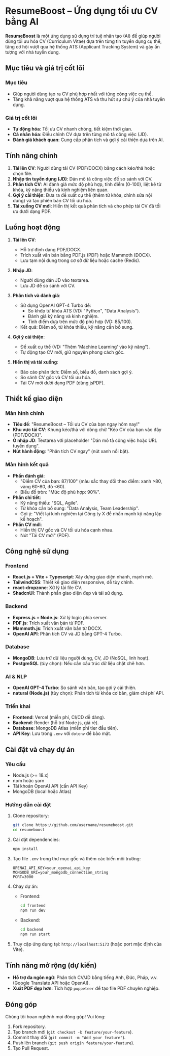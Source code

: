 # ResumeBoost – Ứng dụng tối ưu CV bằng AI

**ResumeBoost** là một ứng dụng sử dụng trí tuệ nhân tạo (AI) để giúp người dùng tối ưu hóa CV (Curriculum Vitae) dựa trên từng tin tuyển dụng cụ thể, tăng cơ hội vượt qua hệ thống ATS (Applicant Tracking System) và gây ấn tượng với nhà tuyển dụng.

## Mục tiêu và giá trị cốt lõi

### Mục tiêu

- Giúp người dùng tạo ra CV phù hợp nhất với từng công việc cụ thể.
- Tăng khả năng vượt qua hệ thống ATS và thu hút sự chú ý của nhà tuyển dụng.

### Giá trị cốt lõi

- **Tự động hóa**: Tối ưu CV nhanh chóng, tiết kiệm thời gian.
- **Cá nhân hóa**: Điều chỉnh CV dựa trên từng mô tả công việc (JD).
- **Đánh giá khách quan**: Cung cấp phân tích và gợi ý cải thiện dựa trên AI.

## Tính năng chính

1. **Tải lên CV**: Người dùng tải CV (PDF/DOCX) bằng cách kéo/thả hoặc chọn file.
2. **Nhập tin tuyển dụng (JD)**: Dán mô tả công việc để so sánh với CV.
3. **Phân tích CV**: AI đánh giá mức độ phù hợp, tính điểm (0-100), liệt kê từ khóa, kỹ năng thiếu và kinh nghiệm liên quan.
4. **Gợi ý cải thiện**: Đưa ra đề xuất cụ thể (thêm từ khóa, chỉnh sửa nội dung) và tạo phiên bản CV tối ưu hóa.
5. **Tải xuống CV mới**: Hiển thị kết quả phân tích và cho phép tải CV đã tối ưu dưới dạng PDF.

## Luồng hoạt động

1. **Tải lên CV**:

   - Hỗ trợ định dạng PDF/DOCX.
   - Trích xuất văn bản bằng PDF.js (PDF) hoặc Mammoth (DOCX).
   - Lưu tạm nội dung trong cơ sở dữ liệu hoặc cache (Redis).

2. **Nhập JD**:

   - Người dùng dán JD vào textarea.
   - Lưu JD để so sánh với CV.

3. **Phân tích và đánh giá**:

   - Sử dụng OpenAI GPT-4 Turbo để:
     - So khớp từ khóa ATS (VD: "Python", "Data Analysis").
     - Đánh giá kỹ năng và kinh nghiệm.
     - Tính điểm dựa trên mức độ phù hợp (VD: 85/100).
   - Kết quả: Điểm số, từ khóa thiếu, kỹ năng cần bổ sung.

4. **Gợi ý cải thiện**:

   - Đề xuất cụ thể (VD: "Thêm 'Machine Learning' vào kỹ năng").
   - Tự động tạo CV mới, giữ nguyên phong cách gốc.

5. **Hiển thị và tải xuống**:
   - Báo cáo phân tích: Điểm số, biểu đồ, danh sách gợi ý.
   - So sánh CV gốc và CV tối ưu hóa.
   - Tải CV mới dưới dạng PDF (dùng jsPDF).

## Thiết kế giao diện

### Màn hình chính

- **Tiêu đề**: "ResumeBoost – Tối ưu CV của bạn ngay hôm nay!"
- **Khu vực tải CV**: Khung kéo/thả với dòng chữ "Kéo CV của bạn vào đây (PDF/DOCX)".
- **Ô nhập JD**: Textarea với placeholder "Dán mô tả công việc hoặc URL tuyển dụng".
- **Nút hành động**: "Phân tích CV ngay" (nút xanh nổi bật).

### Màn hình kết quả

- **Phần đánh giá**:
  - "Điểm CV của bạn: 87/100" (màu sắc thay đổi theo điểm: xanh >80, vàng 60-80, đỏ <60).
  - Biểu đồ tròn: "Mức độ phù hợp: 90%".
- **Phần chi tiết**:
  - Kỹ năng thiếu: "SQL, Agile".
  - Từ khóa cần bổ sung: "Data Analysis, Team Leadership".
  - Gợi ý: "Viết lại kinh nghiệm tại Công ty X để nhấn mạnh kỹ năng lập kế hoạch".
- **Phần CV mới**:
  - Hiển thị CV gốc và CV tối ưu hóa cạnh nhau.
  - Nút "Tải CV mới" (PDF).

## Công nghệ sử dụng

### Frontend

- **React.js + Vite + Typescript**: Xây dựng giao diện nhanh, mạnh mẽ.
- **TailwindCSS**: Thiết kế giao diện responsive, dễ tùy chỉnh.
- **react-dropzone**: Xử lý tải file CV.
- **ShadcnUI**: Thành phần giao diện đẹp và tái sử dụng.

### Backend

- **Express.js + Node.js**: Xử lý logic phía server.
- **PDF.js**: Trích xuất văn bản từ PDF.
- **Mammoth.js**: Trích xuất văn bản từ DOCX.
- **OpenAI API**: Phân tích CV và JD bằng GPT-4 Turbo.

### Database

- **MongoDB**: Lưu trữ dữ liệu người dùng, CV, JD (NoSQL, linh hoạt).
- **PostgreSQL** (tùy chọn): Nếu cần cấu trúc dữ liệu chặt chẽ hơn.

### AI & NLP

- **OpenAI GPT-4 Turbo**: So sánh văn bản, tạo gợi ý cải thiện.
- **natural (Node.js)** (tùy chọn): Phân tích từ khóa cơ bản, giảm chi phí API.

### Triển khai

- **Frontend**: Vercel (miễn phí, CI/CD dễ dàng).
- **Backend**: Render (hỗ trợ Node.js, giá rẻ).
- **Database**: MongoDB Atlas (miễn phí tier đầu tiên).
- **API Key**: Lưu trong `.env` với `dotenv` để bảo mật.

## Cài đặt và chạy dự án

### Yêu cầu

- Node.js (>= 18.x)
- npm hoặc yarn
- Tài khoản OpenAI API (cần API Key)
- MongoDB (local hoặc Atlas)

### Hướng dẫn cài đặt

1. Clone repository:
   ```bash
   git clone https://github.com/username/resumeboost.git
   cd resumeboost
   ```
2. Cài đặt dependencies:
   ```bash
   npm install
   ```
3. Tạo file `.env` trong thư mục gốc và thêm các biến môi trường:
   ```
   OPENAI_API_KEY=your_openai_api_key
   MONGODB_URI=your_mongodb_connection_string
   PORT=3000
   ```
4. Chạy dự án:

   - Frontend:
     ```bash
     cd frontend
     npm run dev
     ```
   - Backend:
     ```bash
     cd backend
     npm run start
     ```

5. Truy cập ứng dụng tại: `http://localhost:5173` (hoặc port mặc định của Vite).

## Tính năng mở rộng (dự kiến)

- **Hỗ trợ đa ngôn ngữ**: Phân tích CV/JD bằng tiếng Anh, Đức, Pháp, v.v. (Google Translate API hoặc OpenAI).
- **Xuất PDF đẹp hơn**: Tích hợp `puppeteer` để tạo file PDF chuyên nghiệp.

## Đóng góp

Chúng tôi hoan nghênh mọi đóng góp! Vui lòng:

1. Fork repository.
2. Tạo branch mới (`git checkout -b feature/your-feature`).
3. Commit thay đổi (`git commit -m "Add your feature"`).
4. Push lên branch (`git push origin feature/your-feature`).
5. Tạo Pull Request.
